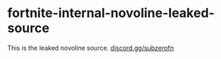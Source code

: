 # fortnite-internal-novoline-leaked-source
This is the leaked novoline source. [discord.gg/subzerofn](https://discord.gg/subzerofn)
